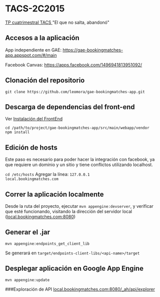 TACS-2C2015
=============================================
[TP cuatrimestral TACS ](https://docs.google.com/document/d/1QVK2Ua9IBlcdvLbIWmJsNY2Ev5bSSBdmugOwHuchMhE/pub) "El que no salta, abandonó"

## Accesos a la aplicación
App independiente en GAE: https://gae-bookingmatches-app.appspot.com/#/main

Facebook Canvas: https://apps.facebook.com/1496941813951092/

## Clonación del repositorio
`git clone https://github.com/leomora/gae-bookingmatches-app.git`

## Descarga de dependencias del front-end
Ver [Instalación del FrontEnd](/src/main/webapp/README.md)
```
cd /path/to/project/gae-bookingmatches-app/src/main/webapp/vendor
npm install
```

## Edición de hosts
Este paso es necesario para poder hacer la integración con facebook, ya que requiere un dominio y un sitio y tiene conflictos utilizando localhost.

`cd /etc/hosts`
Agregar la línea:
`127.0.0.1          local.bookingmatches.com`

## Correr la aplicación localmente
Desde la ruta del proyecto, ejecutar `mvn appengine:devserver`, y verificar que esté funcionando, visitando la dirección del servidor local ([local.bookingmatches.com:8080][1])

## Generar el .jar
`mvn appengine:endpoints_get_client_lib`

Se generará en `target/endpoints-client-libs/<api-name>/target` 

## Desplegar aplicación en Google App Engine
`mvn appengine:update`
   
###Exploración de API
[local.bookingmatches.com:8080/_ah/api/explorer][2]

[1]: http://local.bookingmatches.com:8080
[2]: http://local.bookingmatches.com:8080/_ah/api/explorer
